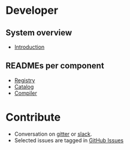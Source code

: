 # Developer

## System overview
- [Introduction](../README.md)

## READMEs per component
- [Registry](../registry/README.md)
- [Catalog](../catalog/README.md)
- [Compiler](../compiler/README.md)

# Contribute
- Conversation on [gitter](https://gitter.im/quilt-data/Lobby) or [slack](https://slack.quiltdata.com/).
- Selected issues are tagged in [GitHub Issues](https://github.com/quiltdata/quilt/issues)
